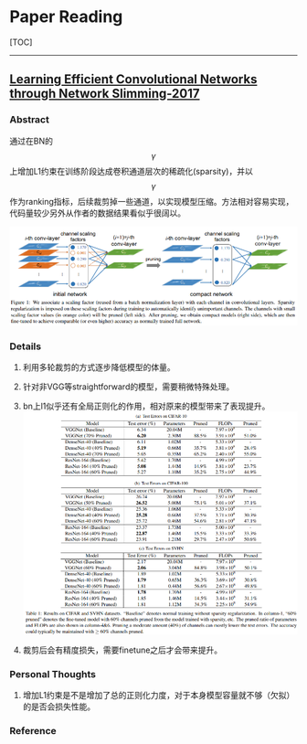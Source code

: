 # Paper Reading

[TOC]

---

## [Learning Efficient Convolutional Networks through Network Slimming-2017](https://arxiv.org/pdf/1708.06519.pdf)

### Abstract

通过在BN的$$\gamma$$上增加L1约束在训练阶段达成卷积通道层次的稀疏化(sparsity)，并以$$\gamma$$作为ranking指标，后续裁剪掉一些通道，以实现模型压缩。方法相对容易实现，代码量较少另外从作者的数据结果看似乎很阔以。

![](https://raw.githubusercontent.com/mightycatty/image_bed/master/images20200215181620.png)

### Details

1. 利用多轮裁剪的方式逐步降低模型的体量。

2. 针对非VGG等straightforward的模型，需要稍微特殊处理。

3. bn上l1似乎还有全局正则化的作用，相对原来的模型带来了表现提升。
![](https://raw.githubusercontent.com/mightycatty/image_bed/master/images20200215181552.png)
4. 裁剪后会有精度损失，需要finetune之后才会带来提升。

### Personal Thoughts

1. 增加L1约束是不是增加了总的正则化力度，对于本身模型容量就不够（欠拟）的是否会损失性能。

### Reference



